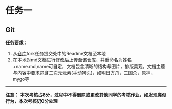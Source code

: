 # 任务一
## Git

**任务要求：**

1. 从[仓库](https://github.com/zerotul782231/git-test-2023)fork任务提交处中的Readme文档至本地
2. 在本地对md文档进行修改后上传至该仓库，并重命名为姓名+name.md,name可自定，文档包含清晰的结构与图片，排版美观。文档主题与内容中要求包含二次元元素(手动狗头)，如明日方舟，三国杀，原神，mygo等

---
**注意：**
**本次考核占8分，过程中不得删除或更改其他同学的考核作业，如发现类似行为，本次考核记0分处理**
